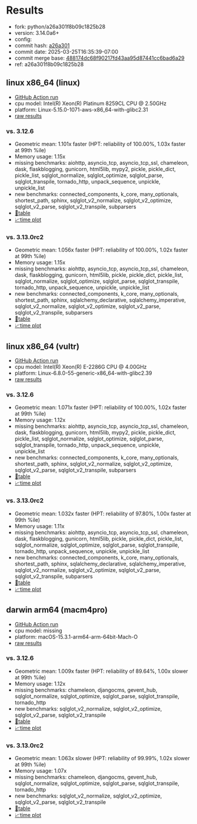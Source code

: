 # Results

- fork: python/a26a301f8b09c1825b28
- version: 3.14.0a6+
- config: 
- commit hash: [a26a301](https://github.com/python/cpython/commit/a26a301)
- commit date: 2025-03-25T16:35:39-07:00
- commit merge base: [488174dc68f90217fd43aa95d87441cc6bad6a29](https://github.com/python/cpython/commit/488174dc68f90217fd43aa95d87441cc6bad6a29)
- ref: a26a301f8b09c1825b28

## linux x86_64 (linux)

- [GitHub Action run](https://github.com/facebookexperimental/free-threading-benchmarking/actions/runs/14072728396)
- cpu model: Intel(R) Xeon(R) Platinum 8259CL CPU @ 2.50GHz
- platform: Linux-5.15.0-1071-aws-x86_64-with-glibc2.31
- [raw results](bm-20250325-linux-x86_64-python-a26a301f8b09c1825b28-3.14.0a6%2B-a26a301.json)

### vs. 3.12.6

- Geometric mean: 1.101x faster (HPT: reliability of 100.00%, 1.03x faster at 99th %ile)
- Memory usage: 1.15x
- missing benchmarks: aiohttp, asyncio_tcp, asyncio_tcp_ssl, chameleon, dask, flaskblogging, gunicorn, html5lib, mypy2, pickle, pickle_dict, pickle_list, sqlglot_normalize, sqlglot_optimize, sqlglot_parse, sqlglot_transpile, tornado_http, unpack_sequence, unpickle, unpickle_list
- new benchmarks: connected_components, k_core, many_optionals, shortest_path, sphinx, sqlglot_v2_normalize, sqlglot_v2_optimize, sqlglot_v2_parse, sqlglot_v2_transpile, subparsers
- [📄table](bm-20250325-linux-x86_64-python-a26a301f8b09c1825b28-3.14.0a6%2B-a26a301-vs-3.12.6.md)
- [📈time plot](bm-20250325-linux-x86_64-python-a26a301f8b09c1825b28-3.14.0a6%2B-a26a301-vs-3.12.6.svg)

### vs. 3.13.0rc2

- Geometric mean: 1.056x faster (HPT: reliability of 100.00%, 1.02x faster at 99th %ile)
- Memory usage: 1.15x
- missing benchmarks: aiohttp, asyncio_tcp, asyncio_tcp_ssl, chameleon, dask, flaskblogging, gunicorn, html5lib, pickle, pickle_dict, pickle_list, sqlglot_normalize, sqlglot_optimize, sqlglot_parse, sqlglot_transpile, tornado_http, unpack_sequence, unpickle, unpickle_list
- new benchmarks: connected_components, k_core, many_optionals, shortest_path, sphinx, sqlalchemy_declarative, sqlalchemy_imperative, sqlglot_v2_normalize, sqlglot_v2_optimize, sqlglot_v2_parse, sqlglot_v2_transpile, subparsers
- [📄table](bm-20250325-linux-x86_64-python-a26a301f8b09c1825b28-3.14.0a6%2B-a26a301-vs-3.13.0rc2.md)
- [📈time plot](bm-20250325-linux-x86_64-python-a26a301f8b09c1825b28-3.14.0a6%2B-a26a301-vs-3.13.0rc2.svg)

## linux x86_64 (vultr)

- [GitHub Action run](https://github.com/facebookexperimental/free-threading-benchmarking/actions/runs/14072728396)
- cpu model: Intel(R) Xeon(R) E-2286G CPU @ 4.00GHz
- platform: Linux-6.8.0-55-generic-x86_64-with-glibc2.39
- [raw results](bm-20250325-vultr-x86_64-python-a26a301f8b09c1825b28-3.14.0a6%2B-a26a301.json)

### vs. 3.12.6

- Geometric mean: 1.071x faster (HPT: reliability of 100.00%, 1.02x faster at 99th %ile)
- Memory usage: 1.12x
- missing benchmarks: aiohttp, asyncio_tcp, asyncio_tcp_ssl, chameleon, dask, flaskblogging, gunicorn, html5lib, mypy2, pickle, pickle_dict, pickle_list, sqlglot_normalize, sqlglot_optimize, sqlglot_parse, sqlglot_transpile, tornado_http, unpack_sequence, unpickle, unpickle_list
- new benchmarks: connected_components, k_core, many_optionals, shortest_path, sphinx, sqlglot_v2_normalize, sqlglot_v2_optimize, sqlglot_v2_parse, sqlglot_v2_transpile, subparsers
- [📄table](bm-20250325-vultr-x86_64-python-a26a301f8b09c1825b28-3.14.0a6%2B-a26a301-vs-3.12.6.md)
- [📈time plot](bm-20250325-vultr-x86_64-python-a26a301f8b09c1825b28-3.14.0a6%2B-a26a301-vs-3.12.6.svg)

### vs. 3.13.0rc2

- Geometric mean: 1.032x faster (HPT: reliability of 97.80%, 1.00x faster at 99th %ile)
- Memory usage: 1.11x
- missing benchmarks: aiohttp, asyncio_tcp, asyncio_tcp_ssl, chameleon, dask, flaskblogging, gunicorn, html5lib, pickle, pickle_dict, pickle_list, sqlglot_normalize, sqlglot_optimize, sqlglot_parse, sqlglot_transpile, tornado_http, unpack_sequence, unpickle, unpickle_list
- new benchmarks: connected_components, k_core, many_optionals, shortest_path, sphinx, sqlalchemy_declarative, sqlalchemy_imperative, sqlglot_v2_normalize, sqlglot_v2_optimize, sqlglot_v2_parse, sqlglot_v2_transpile, subparsers
- [📄table](bm-20250325-vultr-x86_64-python-a26a301f8b09c1825b28-3.14.0a6%2B-a26a301-vs-3.13.0rc2.md)
- [📈time plot](bm-20250325-vultr-x86_64-python-a26a301f8b09c1825b28-3.14.0a6%2B-a26a301-vs-3.13.0rc2.svg)

## darwin arm64 (macm4pro)

- [GitHub Action run](https://github.com/facebookexperimental/free-threading-benchmarking/actions/runs/14072728396)
- cpu model: missing
- platform: macOS-15.3.1-arm64-arm-64bit-Mach-O
- [raw results](bm-20250325-macm4pro-arm64-python-a26a301f8b09c1825b28-3.14.0a6%2B-a26a301.json)

### vs. 3.12.6

- Geometric mean: 1.009x faster (HPT: reliability of 89.64%, 1.00x slower at 99th %ile)
- Memory usage: 1.12x
- missing benchmarks: chameleon, djangocms, gevent_hub, sqlglot_normalize, sqlglot_optimize, sqlglot_parse, sqlglot_transpile, tornado_http
- new benchmarks: sqlglot_v2_normalize, sqlglot_v2_optimize, sqlglot_v2_parse, sqlglot_v2_transpile
- [📄table](bm-20250325-macm4pro-arm64-python-a26a301f8b09c1825b28-3.14.0a6%2B-a26a301-vs-3.12.6.md)
- [📈time plot](bm-20250325-macm4pro-arm64-python-a26a301f8b09c1825b28-3.14.0a6%2B-a26a301-vs-3.12.6.svg)

### vs. 3.13.0rc2

- Geometric mean: 1.063x slower (HPT: reliability of 99.99%, 1.02x slower at 99th %ile)
- Memory usage: 1.07x
- missing benchmarks: chameleon, djangocms, gevent_hub, sqlglot_normalize, sqlglot_optimize, sqlglot_parse, sqlglot_transpile, tornado_http
- new benchmarks: sqlglot_v2_normalize, sqlglot_v2_optimize, sqlglot_v2_parse, sqlglot_v2_transpile
- [📄table](bm-20250325-macm4pro-arm64-python-a26a301f8b09c1825b28-3.14.0a6%2B-a26a301-vs-3.13.0rc2.md)
- [📈time plot](bm-20250325-macm4pro-arm64-python-a26a301f8b09c1825b28-3.14.0a6%2B-a26a301-vs-3.13.0rc2.svg)

